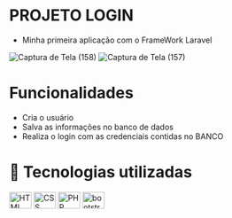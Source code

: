# PROJETO LOGIN 
- Minha primeira aplicação com o FrameWork Laravel

![Captura de Tela (158)](https://user-images.githubusercontent.com/85001629/189488601-c551ef7f-26f0-42db-8d9d-2fee99b2aef8.png)
![Captura de Tela (157)](https://user-images.githubusercontent.com/85001629/189488602-3572f829-e248-47fb-871e-f9e990a5508a.png)



# Funcionalidades
  - Cria o usuário
  - Salva as informações no banco de dados
  - Realiza o login com as credenciais contidas no BANCO

# 💼 Tecnologias utilizadas

<div>
<img align="center" alt="HTML" height="30" width="40" src="https://cdn.jsdelivr.net/gh/devicons/devicon/icons/html5/html5-plain.svg">
<img align="center" alt="CSS" height="30" width="40" src="https://cdn.jsdelivr.net/gh/devicons/devicon/icons/css3/css3-plain.svg">
<img align="center" alt="PHP" height="30" width="40" src="https://cdn.jsdelivr.net/gh/devicons/devicon/icons/php/php-plain.svg">
<img align="center" alt="bootstrap" height="30" width="40" src="https://cdn.jsdelivr.net/gh/devicons/devicon/icons/bootstrap/bootstrap-plain.svg">
</div>
